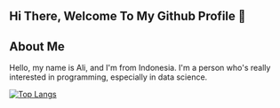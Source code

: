 ## Hi There, Welcome To My Github Profile 👋

## About Me

Hello, my name is Ali, and I'm from Indonesia. I'm a person who's really interested in programming, especially in data science.

[![Top Langs](https://github-readme-stats.vercel.app/api/top-langs/?username=alimasyhuriasghor&layout=pie)](https://github.com/anuraghazra/github-readme-stats)
